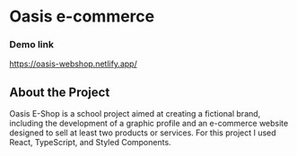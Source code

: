 # Oasis e-commerce

### Demo link

https://oasis-webshop.netlify.app/

## About the Project

Oasis E-Shop is a school project aimed at creating a fictional brand, including the development of a graphic profile and an e-commerce website designed to sell at least two products or services. For this project I used React, TypeScript, and Styled Components.

